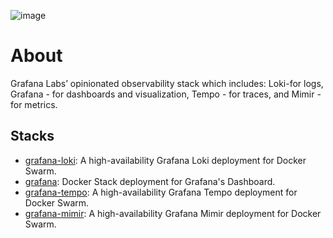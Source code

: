 ![image](https://github.com/YouMightNotNeedKubernetes/grafana-lgtm-stack/assets/4363857/febf931e-0352-4e9d-bf54-b372a084d441)

# About

Grafana Labs’ opinionated observability stack which includes: Loki-for logs, Grafana - for dashboards and visualization, Tempo - for traces, and Mimir - for metrics.

## Stacks
- [grafana-loki](https://github.com/YouMightNotNeedKubernetes/grafana-loki): A high-availability Grafana Loki deployment for Docker Swarm.
- [grafana](https://github.com/YouMightNotNeedKubernetes/grafana): Docker Stack deployment for Grafana's Dashboard.
- [grafana-tempo](https://github.com/YouMightNotNeedKubernetes/grafana-tempo): A high-availability Grafana Tempo deployment for Docker Swarm.
- [grafana-mimir](https://github.com/YouMightNotNeedKubernetes/grafana-mimir): A high-availability Grafana Mimir deployment for Docker Swarm.
